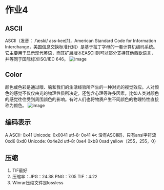 # 作业4
## ASCII
ASCII（发音： /ˈæski/ ass-kee[1]，American Standard Code for Information Interchange，美国信息交换标准代码）是基于拉丁字母的一套计算机编码系统。它主要用于显示现代英语，而其扩展版本EASCII则可以部分支持其他西欧语言，并等同于国际标准ISO/IEC 646。
![image](https://upload.wikimedia.org/wikipedia/commons/thumb/c/cf/USASCII_code_chart.png/300px-USASCII_code_chart.png)
## Color
颜色或色彩是通过眼、脑和我们的生活经验所产生的一种对光的视觉效应。人对颜色的感觉不仅仅由光的物理性质所决定，还包含心理等许多因素，比如人类对颜色的感觉往往受到周围颜色的影响。有时人们也将物质产生不同颜色的物理特性直接称为颜色。
![image](https://upload.wikimedia.org/wikipedia/commons/thumb/b/b1/Colouring_pencils.jpg/250px-Colouring_pencils.jpg)
## 编码表示
A ASCII: 0x41 Unicode: 0x0041 utf-8: 0x41
中: 没有ASCII码，只有ansi字符流 0xd6 0xd0
Unicode: 0x4e2d
utf-8: 0xe4 0xb8 0xad
yellow（255，255，0）
## 压缩
1. TIF最好
2. 压缩率：JPG：24.38 PNG：7.05 TIF：4.22
3. Winrar压缩文件是lossless
